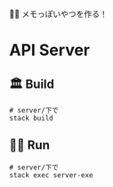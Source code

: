 :construction: メモっぽいやつを作る！

# API Server

## :classical_building: Build

```
# server/下で
stack build
```

## :running_woman: Run

```
# server/下で
stack exec server-exe
```
